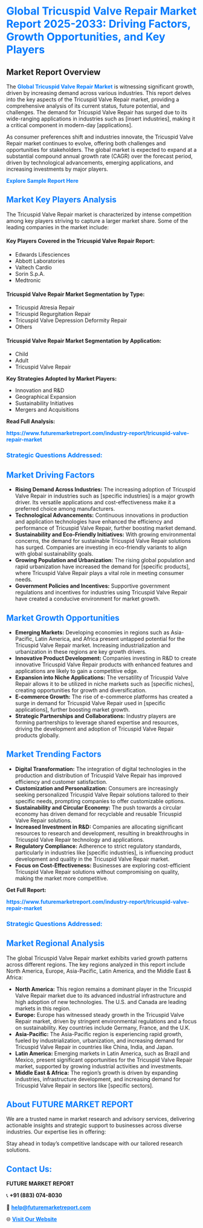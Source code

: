 <h1 style="color: #007BFF;">Global Tricuspid Valve Repair Market Report 2025-2033: Driving Factors, Growth Opportunities, and Key Players</h1>

<section id="overview">
<h2>Market Report Overview</h2>
<p>The <a href="https://www.futuremarketreport.com/industry-report/tricuspid-valve-repair-market" style="color: #007BFF; text-decoration: none;"><strong>Global Tricuspid Valve Repair Market</strong></a> is witnessing significant growth, driven by increasing demand across various industries. This report delves into the key aspects of the Tricuspid Valve Repair market, providing a comprehensive analysis of its current status, future potential, and challenges. The demand for Tricuspid Valve Repair has surged due to its wide-ranging applications in industries such as [insert industries], making it a critical component in modern-day [applications].</p>
<p>As consumer preferences shift and industries innovate, the Tricuspid Valve Repair market continues to evolve, offering both challenges and opportunities for stakeholders. The global market is expected to expand at a substantial compound annual growth rate (CAGR) over the forecast period, driven by technological advancements, emerging applications, and increasing investments by major players.</p>
</section>

<section id="overview">
<p><a href="https://www.futuremarketreport.com/request-sample/reportId=123635" style="color: #007BFF; text-decoration: none;"><strong>Explore Sample Report Here</strong></a></p>
</section>

<section id="key-players">
<h2 style="color: #007BFF;">Market Key Players Analysis</h2>
<p>The Tricuspid Valve Repair market is characterized by intense competition among key players striving to capture a larger market share. Some of the leading companies in the market include:</p>
<h4>Key Players Covered in the Tricuspid Valve Repair Report:</h4>
<ul><li>Edwards Lifesciences</li><li>Abbott Laboratories</li><li>Valtech Cardio</li><li>Sorin S.p.A.</li><li>Medtronic</li></ul>
<h4>Tricuspid Valve Repair Market Segmentation by Type:</h4>
<ul><li>Tricuspid Atresia Repair</li><li>Tricuspid Regurgitation Repair</li><li>Tricuspid Valve Depression Deformity Repair</li><li>Others</li></ul>

<h4>Tricuspid Valve Repair Market Segmentation by Application:</h4>
<ul><li>Child</li><li>Adult</li><li>Tricuspid Valve Repair</li></ul>
<p><strong>Key Strategies Adopted by Market Players:</strong></p>
<ul>
<li>Innovation and R&D</li>
<li>Geographical Expansion</li>
<li>Sustainability Initiatives</li>
<li>Mergers and Acquisitions</li>
</ul>
</section>

<section>
<p><strong>Read Full Analysis: </strong></p><a href="https://www.futuremarketreport.com/industry-report/tricuspid-valve-repair-market" style="color: #007BFF; text-decoration: none;"><strong>https://www.futuremarketreport.com/industry-report/tricuspid-valve-repair-market</strong></a>
<h3 style="color: #007BFF;">Strategic Questions Addressed:</h3>
</section>

<section id="driving-factors">
<h2 style="color: #007BFF;">Market Driving Factors</h2>
<ul>
<li><strong>Rising Demand Across Industries:</strong> The increasing adoption of Tricuspid Valve Repair in industries such as [specific industries] is a major growth driver. Its versatile applications and cost-effectiveness make it a preferred choice among manufacturers.</li>
<li><strong>Technological Advancements:</strong> Continuous innovations in production and application technologies have enhanced the efficiency and performance of Tricuspid Valve Repair, further boosting market demand.</li>
<li><strong>Sustainability and Eco-Friendly Initiatives:</strong> With growing environmental concerns, the demand for sustainable Tricuspid Valve Repair solutions has surged. Companies are investing in eco-friendly variants to align with global sustainability goals.</li>
<li><strong>Growing Population and Urbanization:</strong> The rising global population and rapid urbanization have increased the demand for [specific products], where Tricuspid Valve Repair plays a vital role in meeting consumer needs.</li>
<li><strong>Government Policies and Incentives:</strong> Supportive government regulations and incentives for industries using Tricuspid Valve Repair have created a conducive environment for market growth.</li>
</ul>
</section>

<section id="growth-opportunities">
<h2 style="color: #007BFF;">Market Growth Opportunities</h2>
<ul>
<li><strong>Emerging Markets:</strong> Developing economies in regions such as Asia-Pacific, Latin America, and Africa present untapped potential for the Tricuspid Valve Repair market. Increasing industrialization and urbanization in these regions are key growth drivers.</li>
<li><strong>Innovative Product Development:</strong> Companies investing in R&D to create innovative Tricuspid Valve Repair products with enhanced features and applications are likely to gain a competitive edge.</li>
<li><strong>Expansion into Niche Applications:</strong> The versatility of Tricuspid Valve Repair allows it to be utilized in niche markets such as [specific niches], creating opportunities for growth and diversification.</li>
<li><strong>E-commerce Growth:</strong> The rise of e-commerce platforms has created a surge in demand for Tricuspid Valve Repair used in [specific applications], further boosting market growth.</li>
<li><strong>Strategic Partnerships and Collaborations:</strong> Industry players are forming partnerships to leverage shared expertise and resources, driving the development and adoption of Tricuspid Valve Repair products globally.</li>
</ul>
</section>

<section id="trending-factors">
<h2 style="color: #007BFF;">Market Trending Factors</h2>
<ul>
<li><strong>Digital Transformation:</strong> The integration of digital technologies in the production and distribution of Tricuspid Valve Repair has improved efficiency and customer satisfaction.</li>
<li><strong>Customization and Personalization:</strong> Consumers are increasingly seeking personalized Tricuspid Valve Repair solutions tailored to their specific needs, prompting companies to offer customizable options.</li>
<li><strong>Sustainability and Circular Economy:</strong> The push towards a circular economy has driven demand for recyclable and reusable Tricuspid Valve Repair solutions.</li>
<li><strong>Increased Investment in R&D:</strong> Companies are allocating significant resources to research and development, resulting in breakthroughs in Tricuspid Valve Repair technology and applications.</li>
<li><strong>Regulatory Compliance:</strong> Adherence to strict regulatory standards, particularly in industries like [specific industries], is influencing product development and quality in the Tricuspid Valve Repair market.</li>
<li><strong>Focus on Cost-Effectiveness:</strong> Businesses are exploring cost-efficient Tricuspid Valve Repair solutions without compromising on quality, making the market more competitive.</li>
</ul>
</section>

<section>
<p><strong>Get Full Report: </strong></p><a href="https://www.futuremarketreport.com/industry-report/tricuspid-valve-repair-market" style="color: #007BFF; text-decoration: none;"><strong>https://www.futuremarketreport.com/industry-report/tricuspid-valve-repair-market</strong></a>
<h3 style="color: #007BFF;">Strategic Questions Addressed:</h3>
</section>


<section id="regional-analysis">
<h2 style="color: #007BFF;">Market Regional Analysis</h2>
<p>The global Tricuspid Valve Repair market exhibits varied growth patterns across different regions. The key regions analyzed in this report include North America, Europe, Asia-Pacific, Latin America, and the Middle East & Africa:</p>
<ul>
<li><strong>North America:</strong> This region remains a dominant player in the Tricuspid Valve Repair market due to its advanced industrial infrastructure and high adoption of new technologies. The U.S. and Canada are leading markets in this region.</li>
<li><strong>Europe:</strong> Europe has witnessed steady growth in the Tricuspid Valve Repair market, driven by stringent environmental regulations and a focus on sustainability. Key countries include Germany, France, and the U.K.</li>
<li><strong>Asia-Pacific:</strong> The Asia-Pacific region is experiencing rapid growth, fueled by industrialization, urbanization, and increasing demand for Tricuspid Valve Repair in countries like China, India, and Japan.</li>
<li><strong>Latin America:</strong> Emerging markets in Latin America, such as Brazil and Mexico, present significant opportunities for the Tricuspid Valve Repair market, supported by growing industrial activities and investments.</li>
<li><strong>Middle East & Africa:</strong> The region’s growth is driven by expanding industries, infrastructure development, and increasing demand for Tricuspid Valve Repair in sectors like [specific sectors].</li>
</ul>
</section>

<footer>
<h2 style="color: #007BFF;">About FUTURE MARKET REPORT</h2>
<p>We are a trusted name in market research and advisory services, delivering actionable insights and strategic support to businesses across diverse industries. Our expertise lies in offering:</p>

<p>Stay ahead in today’s competitive landscape with our tailored research solutions.</p>

<h2 style="color: #007BFF;">Contact Us:</h2>
<p><strong>FUTURE MARKET REPORT</strong></p>
<p>📞 <strong>+91 (883) 074-8030</strong></p>
<p>📧 <strong><a href="mailto:help@futuremarketreport.com" style="color: #007BFF;">help@futuremarketreport.com</a></strong></p>
<p>🌐 <strong><a href="https://www.futuremarketreport.com/" style="color: #007BFF;">Visit Our Website</a></strong></p>
</footer>